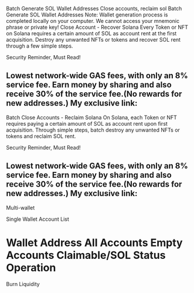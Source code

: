 Batch Generate SOL Wallet Addresses
Close accounts, reclaim sol
Batch Generate SOL Wallet Addresses
Note: Wallet generation process is completed locally on your computer. We cannot access your mnemonic phrase or private key!
Close Account - Recover Solana
Every Token or NFT on Solana requires a certain amount of SOL as account rent at the first acquisition. Destroy any unwanted NFTs or tokens and recover SOL rent through a few simple steps.

Security Reminder, Must Read!

Lowest network-wide GAS fees, with only an 8% service fee.
Earn money by sharing and also receive 30% of the service fee.(No rewards for new addresses.)
My exclusive link:
--
Batch Close Accounts - Reclaim Solana
On Solana, each Token or NFT requires paying a certain amount of SOL as account rent upon first acquisition. Through simple steps, batch destroy any unwanted NFTs or tokens and reclaim SOL rent.

Security Reminder, Must Read!

Lowest network-wide GAS fees, with only an 8% service fee.
Earn money by sharing and also receive 30% of the service fee.(No rewards for new addresses.)
My exclusive link:
--

Multi-wallet

Single Wallet
Account List

#	Wallet Address	All Accounts	Empty Accounts	Claimable/SOL	Status	Operation

Burn Liquidity
